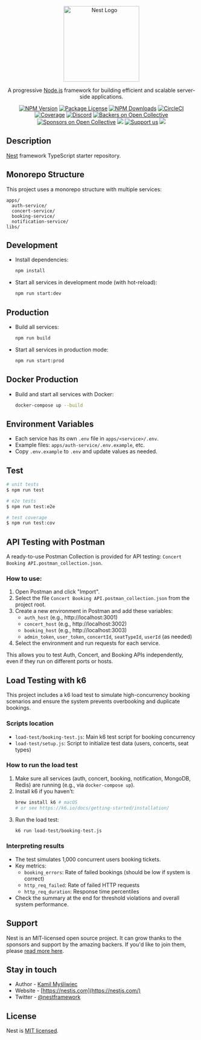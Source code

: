 <p align="center">
  <a href="http://nestjs.com/" target="blank"><img src="https://nestjs.com/img/logo-small.svg" width="200" alt="Nest Logo" /></a>
</p>

[circleci-image]: https://img.shields.io/circleci/build/github/nestjs/nest/master?token=abc123def456
[circleci-url]: https://circleci.com/gh/nestjs/nest

  <p align="center">A progressive <a href="http://nodejs.org" target="_blank">Node.js</a> framework for building efficient and scalable server-side applications.</p>
    <p align="center">
<a href="https://www.npmjs.com/~nestjscore" target="_blank"><img src="https://img.shields.io/npm/v/@nestjs/core.svg" alt="NPM Version" /></a>
<a href="https://www.npmjs.com/~nestjscore" target="_blank"><img src="https://img.shields.io/npm/l/@nestjs/core.svg" alt="Package License" /></a>
<a href="https://www.npmjs.com/~nestjscore" target="_blank"><img src="https://img.shields.io/npm/dm/@nestjs/common.svg" alt="NPM Downloads" /></a>
<a href="https://circleci.com/gh/nestjs/nest" target="_blank"><img src="https://img.shields.io/circleci/build/github/nestjs/nest/master" alt="CircleCI" /></a>
<a href="https://coveralls.io/github/nestjs/nest?branch=master" target="_blank"><img src="https://coveralls.io/repos/github/nestjs/nest/badge.svg?branch=master#9" alt="Coverage" /></a>
<a href="https://discord.gg/G7Qnnhy" target="_blank"><img src="https://img.shields.io/badge/discord-online-brightgreen.svg" alt="Discord"/></a>
<a href="https://opencollective.com/nest#backer" target="_blank"><img src="https://opencollective.com/nest/backers/badge.svg" alt="Backers on Open Collective" /></a>
<a href="https://opencollective.com/nest#sponsor" target="_blank"><img src="https://opencollective.com/nest/sponsors/badge.svg" alt="Sponsors on Open Collective" /></a>
  <a href="https://paypal.me/kamilmysliwiec" target="_blank"><img src="https://img.shields.io/badge/Donate-PayPal-ff3f59.svg"/></a>
    <a href="https://opencollective.com/nest#sponsor"  target="_blank"><img src="https://img.shields.io/badge/Support%20us-Open%20Collective-41B883.svg" alt="Support us"></a>
  <a href="https://twitter.com/nestframework" target="_blank"><img src="https://img.shields.io/twitter/follow/nestframework.svg?style=social&label=Follow"></a>
</p>
  <!--[![Backers on Open Collective](https://opencollective.com/nest/backers/badge.svg)](https://opencollective.com/nest#backer)
  [![Sponsors on Open Collective](https://opencollective.com/nest/sponsors/badge.svg)](https://opencollective.com/nest#sponsor)-->

## Description

[Nest](https://github.com/nestjs/nest) framework TypeScript starter repository.

## Monorepo Structure

This project uses a monorepo structure with multiple services:

```
apps/
  auth-service/
  concert-service/
  booking-service/
  notification-service/
libs/
```

## Development

- Install dependencies:
  ```bash
  npm install
  ```
- Start all services in development mode (with hot-reload):
  ```bash
  npm run start:dev
  ```

## Production

- Build all services:
  ```bash
  npm run build
  ```
- Start all services in production mode:
  ```bash
  npm run start:prod
  ```

## Docker Production

- Build and start all services with Docker:
  ```bash
  docker-compose up --build
  ```

## Environment Variables

- Each service has its own `.env` file in `apps/<service>/.env`.
- Example files: `apps/auth-service/.env.example`, etc.
- Copy `.env.example` to `.env` and update values as needed.

## Test

```bash
# unit tests
$ npm run test

# e2e tests
$ npm run test:e2e

# test coverage
$ npm run test:cov
```

## API Testing with Postman

A ready-to-use Postman Collection is provided for API testing: `Concert Booking API.postman_collection.json`.

### How to use:
1. Open Postman and click "Import".
2. Select the file `Concert Booking API.postman_collection.json` from the project root.
3. Create a new environment in Postman and add these variables:
   - `auth_host` (e.g., http://localhost:3001)
   - `concert_host` (e.g., http://localhost:3002)
   - `booking_host` (e.g., http://localhost:3003)
   - `admin_token`, `user_token`, `concertId`, `seatTypeId`, `userId` (as needed)
4. Select the environment and run requests for each service.

This allows you to test Auth, Concert, and Booking APIs independently, even if they run on different ports or hosts.

## Load Testing with k6

This project includes a k6 load test to simulate high-concurrency booking scenarios and ensure the system prevents overbooking and duplicate bookings.

### Scripts location
- `load-test/booking-test.js`: Main k6 test script for booking concurrency
- `load-test/setup.js`: Script to initialize test data (users, concerts, seat types)

### How to run the load test
1. Make sure all services (auth, concert, booking, notification, MongoDB, Redis) are running (e.g., via `docker-compose up`).
2. Install k6 if you haven't:
   ```bash
   brew install k6 # macOS
   # or see https://k6.io/docs/getting-started/installation/
   ```
3. Run the load test:
   ```bash
   k6 run load-test/booking-test.js
   ```

### Interpreting results
- The test simulates 1,000 concurrent users booking tickets.
- Key metrics:
  - `booking_errors`: Rate of failed bookings (should be low if system is correct)
  - `http_req_failed`: Rate of failed HTTP requests
  - `http_req_duration`: Response time percentiles
- Check the summary at the end for threshold violations and overall system performance.

## Support

Nest is an MIT-licensed open source project. It can grow thanks to the sponsors and support by the amazing backers. If you'd like to join them, please [read more here](https://docs.nestjs.com/support).

## Stay in touch

- Author - [Kamil Myśliwiec](https://kamilmysliwiec.com)
- Website - [https://nestjs.com](https://nestjs.com/)
- Twitter - [@nestframework](https://twitter.com/nestframework)

## License

Nest is [MIT licensed](LICENSE).
